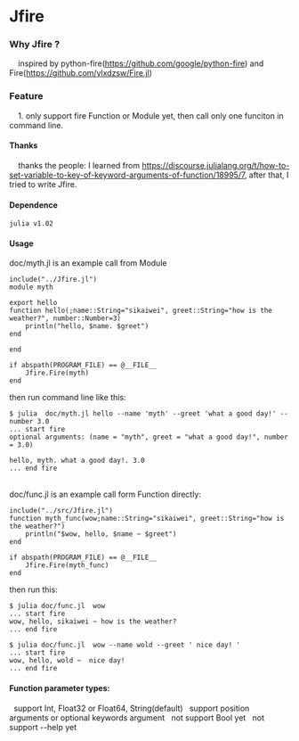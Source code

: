 # Jfire
### Why Jfire ? <br>
&nbsp;&nbsp;&nbsp;&nbsp;inspired by python-fire(https://github.com/google/python-fire) and Fire(https://github.com/ylxdzsw/Fire.jl) <br>
### Feature<br>
&nbsp;&nbsp;&nbsp;&nbsp;1. only support fire Function or Module yet, then call only one funciton in command line. <br>

#### Thanks<br>
&nbsp;&nbsp;&nbsp;&nbsp;thanks the  people: I learned from https://discourse.julialang.org/t/how-to-set-variable-to-key-of-keyword-arguments-of-function/18995/7, after that, I tried to write Jfire. <br>
#### Dependence<br>
```
julia v1.02
```

#### Usage<br>
doc/myth.jl is an example call from Module
```
include("../Jfire.jl")
module myth

export hello
function hello(;name::String="sikaiwei", greet::String="how is the weather?", number::Number=3)
	println("hello, $name. $greet")
end

end

if abspath(PROGRAM_FILE) == @__FILE__
	Jfire.Fire(myth)
end
```
then run command line like this:
```
$ julia  doc/myth.jl hello --name 'myth' --greet 'what a good day!' --number 3.0
... start fire
optional arguments: (name = "myth", greet = "what a good day!", number = 3.0)

hello, myth. what a good day!. 3.0
... end fire
```
<br> doc/func.jl is an example call form Function directly:
```
include("../src/Jfire.jl")
function myth_func(wow;name::String="sikaiwei", greet::String="how is the weather?")
	println("$wow, hello, $name ~ $greet")
end

if abspath(PROGRAM_FILE) == @__FILE__
	Jfire.Fire(myth_func)
end
```
then run this:
```
$ julia doc/func.jl  wow
... start fire
wow, hello, sikaiwei ~ how is the weather?
... end fire

$ julia doc/func.jl  wow --name wold --greet ' nice day! '
... start fire
wow, hello, wold ~  nice day!
... end fire
```

#### Function parameter types:<br>
&nbsp;&nbsp;support Int, Float32 or Float64, String(default)
&nbsp;&nbsp;support position arguments or optional keywords argument
&nbsp;&nbsp;not support Bool yet
&nbsp;&nbsp;not support --help yet



